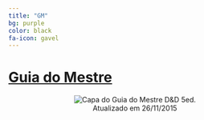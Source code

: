 ```yaml
---
title: "GM"
bg: purple
color: black
fa-icon: gavel
---
```


# [__Guia do Mestre__](/livros/GM.pdf)

<center><img src="{{ 'img/ldm.png' | prepend: site.baseurl }}" alt="Capa do Guia do Mestre D&amp;D 5ed.">
    <figcaption>Atualizado em 26/11/2015</figcaption>
</center>
 

